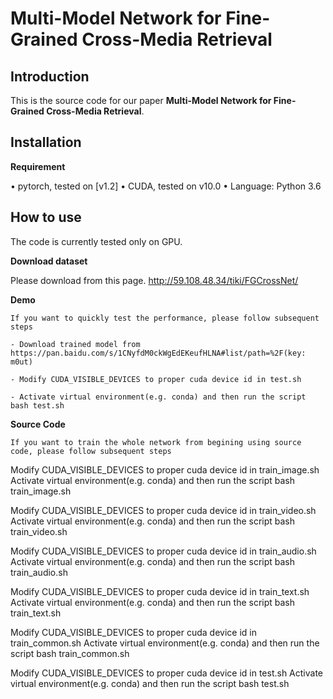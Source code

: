# Multi-Model Network for Fine-Grained Cross-Media Retrieval
Introduction
------------
This is the source code for our paper **Multi-Model Network for Fine-Grained Cross-Media Retrieval**.

Installation
------------
**Requirement**

•	pytorch, tested on [v1.2]
•	CUDA, tested on v10.0
•	Language: Python 3.6

How to use
------------
The code is currently tested only on GPU.

**Download dataset**

Please download from this page. http://59.108.48.34/tiki/FGCrossNet/

**Demo**

    If you want to quickly test the performance, please follow subsequent steps
    
    - Download trained model from https://pan.baidu.com/s/1CNyfdM0ckWgEdEKeufHLNA#list/path=%2F(key: m0ut)

    - Modify CUDA_VISIBLE_DEVICES to proper cuda device id in test.sh

    - Activate virtual environment(e.g. conda) and then run the script
	bash test.sh

**Source Code**

	If you want to train the whole network from begining using source code, please follow subsequent steps
Modify CUDA_VISIBLE_DEVICES to proper cuda device id in train_image.sh
Activate virtual environment(e.g. conda) and then run the script
bash train_image.sh

Modify CUDA_VISIBLE_DEVICES to proper cuda device id in train_video.sh
Activate virtual environment(e.g. conda) and then run the script
bash train_video.sh

Modify CUDA_VISIBLE_DEVICES to proper cuda device id in train_audio.sh
Activate virtual environment(e.g. conda) and then run the script
bash train_audio.sh

Modify CUDA_VISIBLE_DEVICES to proper cuda device id in train_text.sh
Activate virtual environment(e.g. conda) and then run the script
bash train_text.sh

Modify CUDA_VISIBLE_DEVICES to proper cuda device id in train_common.sh
Activate virtual environment(e.g. conda) and then run the script
bash train_common.sh

Modify CUDA_VISIBLE_DEVICES to proper cuda device id in test.sh
Activate virtual environment(e.g. conda) and then run the script
bash test.sh


